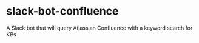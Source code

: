 # slack-bot-confluence

A Slack bot that will query Atlassian Confluence with a keyword search for KBs